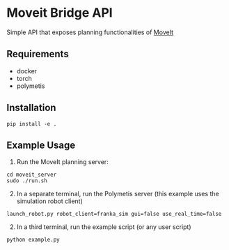 # Moveit Bridge API

Simple API that exposes planning functionalities of [MoveIt](https://moveit.ros.org/)

## Requirements

- docker
- torch
- polymetis

## Installation
```
pip install -e .
```

## Example Usage
1. Run the MoveIt planning server:
```
cd moveit_server
sudo ./run.sh
```

2. In a separate terminal, run the Polymetis server (this example uses the simulation robot client)
```
launch_robot.py robot_client=franka_sim gui=false use_real_time=false
```

2. In a third terminal, run the example script (or any user script)
```
python example.py
```